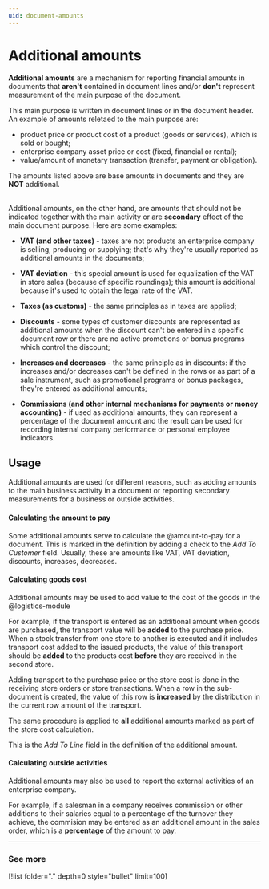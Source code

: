 ```yaml
---
uid: document-amounts
---
```


# Additional amounts 

**Additional amounts** are a mechanism for reporting financial amounts in documents that **aren't** contained in document lines and/or **don't** represent measurement of the main purpose of the document. 

This main purpose is written in document lines or in the document header. An example of amounts reletaed to the main purpose are:
- product price or product cost of a product (goods or services), which is sold or bought;
- enterprise company asset price or cost (fixed, financial or rental);
- value/amount of monetary transaction (transfer, payment or obligation).

The amounts listed above are base amounts in documents and they are **NOT** additional.

<br/>Additional amounts, on the other hand, are amounts that should not be indicated together with the main activity or are **secondary** effect of the main document purpose. 
Here are some examples:

- **VAT (and other taxes)** - taxes are not products an enterprise company is selling, producing or supplying; that's why they're usually reported as additional amounts in the documents;

- **VAT deviation** - this special amount is used for equalization of the VAT in store sales (because of specific roundings); this amount is additional because it's used to obtain the legal rate of the VAT.

- **Taxes (as customs)** - the same principles as in taxes are applied;

- **Discounts** - some types of customer discounts are represented as additional amounts when the discount can't be entered in a specific document row or there are no active promotions or bonus programs which control the discount;

- **Increases and decreases** -  the same principle as in discounts: if the increases and/or decreases can't be defined in the rows or as part of a sale instrument, such as promotional programs or bonus packages, they're entered as additional amounts;

- **Commissions (and other internal mechanisms for payments or money accounting)** - if used as additional amounts, they can represent a percentage of the document amount and the result can be used for recording internal company performance or personal employee indicators.


## Usage

Additional amounts are used for different reasons, such as adding amounts to the main business activity in a document or reporting secondary measurements for a business or outside activities.

#### Calculating the amount to pay

Some additional amounts serve to calculate the @amount-to-pay for a document. This is marked in the definition by adding a check to the *Add To Customer* field. Usually, these are amounts like VAT, VAT deviation, discounts, increases, decreases. 

#### Calculating goods cost

Additional amounts may be used to add value to the cost of the goods in the @logistics-module 

For example, if the transport is entered as an additional amount when goods are purchased, the transport value will be **added** to the purchase price. When a stock transfer from one store to another is executed and it includes transport cost added to the issued products, the value of this transport should be **added** to the products cost **before** they are received in the second store. 

Adding transport to the purchase price or the store cost is done in the receiving store orders or store transactions. When a row in the sub-document is created, the value of this row is **increased** by the distribution in the current row amount of the transport.

The same procedure is applied to **all** additional amounts marked as part of the store cost calculation. 

This is the *Add To Line* field in the definition of the additional amount.

#### Calculating outside activities

Additional amounts may also be used to report the external activities of an enterprise company.

For example, if a salesman in a company receives commission or other additions to their salaries equal to a percentage of the turnover they achieve, the commision may be entered as an additional amount in the sales order, which is a **percentage** of the amount to pay.


-------
### See more

[!list folder="." depth=0 style="bullet" limit=100]
